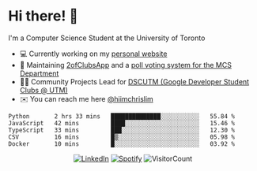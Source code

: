# Hi there! 👋
I'm a Computer Science Student at the University of Toronto

- 💻 Currently working on my [personal website](https://hiimchrislim.co)
- 🔨 Maintaining [2ofClubsApp](https://github.com/2ofClubsApp) and a [poll voting system for the MCS Department](https://github.com/hiimchrislim/PollVotingSystem)
- 👨‍💻 Community Projects Lead for [DSCUTM (Google Developer Student Clubs @ UTM)](https://dscutm.com)
- ✉️ You can reach me here [@hiimchrislim](mailto:hello@hiimchrislim.co)

<!--START_SECTION:waka-->
```text
Python       2 hrs 33 mins   ██████████████░░░░░░░░░░░   55.84 % 
JavaScript   42 mins         ████░░░░░░░░░░░░░░░░░░░░░   15.46 % 
TypeScript   33 mins         ███░░░░░░░░░░░░░░░░░░░░░░   12.30 % 
CSV          16 mins         █▒░░░░░░░░░░░░░░░░░░░░░░░   05.98 % 
Docker       10 mins         █░░░░░░░░░░░░░░░░░░░░░░░░   03.92 % 
```
<!--END_SECTION:waka-->

<div align="center">
<a href="https://www.linkedin.com/in/hiimchrislim" target="_blank"><img src="https://img.shields.io/badge/LinkedIn-%230077B5.svg?&style=flat-square&logo=linkedin&logoColor=white" alt="LinkedIn"></a>
<a href="https://open.spotify.com/user/hiimchrislim" target="_blank"><img src="https://img.shields.io/badge/Spotify-%231ED760.svg?&style=flat-square&logo=spotify&logoColor=white" alt="Spotify"></a>
<img src="https://visitor-badge.glitch.me/badge?page_id=hiimchrislim.visitor-badge" alt="VisitorCount">
</div>

